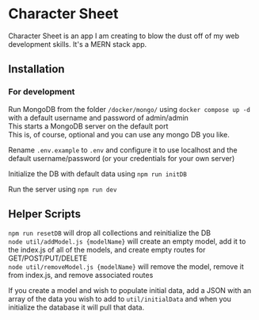 # Character Sheet 

Character Sheet is an app I am creating to blow the dust off of my web development skills. It's a MERN stack app.  

## Installation 

### For development
Run MongoDB from the folder `/docker/mongo/` using `docker compose up -d` with a default username and password of admin/admin  
This starts a MongoDB server on the default port  
This is, of course, optional and you can use any mongo DB you like.  

Rename `.env.example` to `.env` and configure it to use localhost and the default username/password (or your credentials for your own server)  

Initialize the DB with default data using `npm run initDB`  

Run the server using `npm run dev`  

## Helper Scripts

`npm run resetDB` will drop all collections and reinitialize the DB  
`node util/addModel.js {modelName}` will create an empty model, add it to the index.js of all of the models, and create empty routes for GET/POST/PUT/DELETE  
`node util/removeModel.js {modelName}` will remove the model, remove it from index.js, and remove associated routes  

If you create a model and wish to populate initial data, add a JSON with an array of the data you wish to add to `util/initialData` and when you initialize the database it will pull that data.  